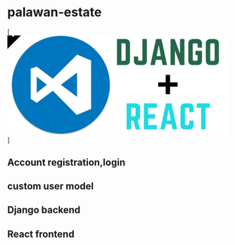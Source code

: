 # palawan-estate
[![django-react](https://github.com/RichardRosario/palawan-estate/blob/main/django-react.png)]

## Account registration,login

## custom user model

## Django backend

## React frontend

